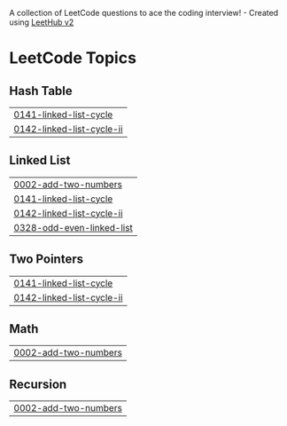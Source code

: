 A collection of LeetCode questions to ace the coding interview! - Created using [LeetHub v2](https://github.com/arunbhardwaj/LeetHub-2.0)
<!---LeetCode Topics Start-->
# LeetCode Topics
## Hash Table
|  |
| ------- |
| [0141-linked-list-cycle](https://github.com/AbhinavChaudhary11/LeetCode/tree/master/0141-linked-list-cycle) |
| [0142-linked-list-cycle-ii](https://github.com/AbhinavChaudhary11/LeetCode/tree/master/0142-linked-list-cycle-ii) |
## Linked List
|  |
| ------- |
| [0002-add-two-numbers](https://github.com/AbhinavChaudhary11/LeetCode/tree/master/0002-add-two-numbers) |
| [0141-linked-list-cycle](https://github.com/AbhinavChaudhary11/LeetCode/tree/master/0141-linked-list-cycle) |
| [0142-linked-list-cycle-ii](https://github.com/AbhinavChaudhary11/LeetCode/tree/master/0142-linked-list-cycle-ii) |
| [0328-odd-even-linked-list](https://github.com/AbhinavChaudhary11/LeetCode/tree/master/0328-odd-even-linked-list) |
## Two Pointers
|  |
| ------- |
| [0141-linked-list-cycle](https://github.com/AbhinavChaudhary11/LeetCode/tree/master/0141-linked-list-cycle) |
| [0142-linked-list-cycle-ii](https://github.com/AbhinavChaudhary11/LeetCode/tree/master/0142-linked-list-cycle-ii) |
## Math
|  |
| ------- |
| [0002-add-two-numbers](https://github.com/AbhinavChaudhary11/LeetCode/tree/master/0002-add-two-numbers) |
## Recursion
|  |
| ------- |
| [0002-add-two-numbers](https://github.com/AbhinavChaudhary11/LeetCode/tree/master/0002-add-two-numbers) |
<!---LeetCode Topics End-->